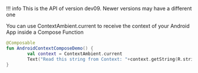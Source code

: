 !!! info
    This is the API of version dev09. Newer versions may have a different one
    
You can use ContextAmbient.current to receive the context of your Android App inside a Compose Function

```kotlin 
@Composable
fun AndroidContextComposeDemo() {
        val context = ContextAmbient.current
        Text("Read this string from Context: "+context.getString(R.string.app_name))
}
```